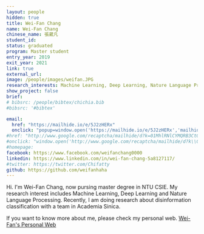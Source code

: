 ```yaml
---
layout: people
hidden: true
title: Wei-Fan Chang
name: Wei-Fan Chang
chinese_name: 張葳凡
student_id: 
status: graduated
program: Master student
entry_year: 2019
exit_year: 2021
link: true
external_url:
image: /people/images/weifan.JPG
research_interests: Machine Learning, Deep Learning, Nature Language Processing
show_project: false
brief:
# bibsrc: /people/bibtex/chichia.bib
#bibsrc: '#bibtex'

email:
  href: "https://mailhide.io/e/5J2zHERx"
  onclick: "popup=window.open('https://mailhide.io/e/5J2zHERx','mailhidepopup','width=580,height=635'); return false;"
#href: "http://www.google.com/recaptcha/mailhide/d?k=01MhlRNlCYMQRB3CtGk9pPWQ==&amp;c=Seat9oiuZshm6ibK_MUDZilOr7fBybQahRY7P83oUwM="
#onclick: "window.open('http://www.google.com/recaptcha/mailhide/d?k\\07501MhlRNlCYMQRB3CtGk9pPWQ\\75\\75\\46c\\75Seat9oiuZshm6ibK_MUDZilOr7fBybQahRY7P83oUwM\\075', '', 'toolbar=0,scrollbars=0,location=0,statusbar=0,menubar=0,resizable=0,width=500,height=300'); return false;"
#homepage:
facebook: https://www.facebook.com/weifanchang0000
linkedin: https://www.linkedin.com/in/wei-fan-chang-5a8127117/
#twitter: https://twitter.com/Chifatty
github: https://github.com/weifanhaha
---
```


Hi. I'm Wei-Fan Chang, now pursing master degree in NTU CSIE. My research interest includes Machine Learning, Deep Learning and Nature Language Processing. Recently, I am doing research about disinformation classification with a team in Academia Sinica.

If you want to know more about me, please check my personal web.
<a href="https://weifanhaha.github.io/iamweifan/">Wei-Fan's Personal Web</a>
